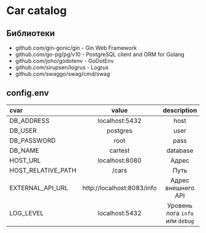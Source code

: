 # Car catalog
## Библиотеки
- github.com/gin-gonic/gin - Gin Web Framework
- github.com/go-pg/pg/v10 - PostgreSQL client and ORM for Golang
- github.com/joho/godotenv - GoDotEnv
- github.com/sirupsen/logrus - Logrus
- github.com/swaggo/swag/cmd/swag

## config.env
| cvar               |     value      |           description           |
|:-------------------|:--------------:|:-------------------------------:|
| DB_ADDRESS         | localhost:5432 |              host               |
| DB_USER            | postgres |              user               |
| DB_PASSWORD        | root |              pass               |
| DB_NAME            | cartest |            database             |
| HOST_URL           | localhost:8080 |              Адрес              |
| HOST_RELATIVE_PATH | /cars |              Путь               |
| EXTERNAL_API_URL   | http://localhost:8083/info |       Адрес внешнего API        |
| LOG_LEVEL          | localhost:5432 | Уровень лога `info` или `debug` |
